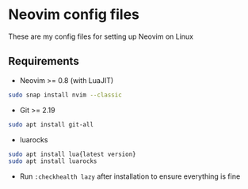 # Neovim config files

These are my config files for setting up Neovim on Linux

## Requirements

- Neovim >= 0.8 (with LuaJIT)
```bash
sudo snap install nvim --classic
```

- Git >= 2.19
```bash
sudo apt install git-all
```

- luarocks
```bash
sudo apt install lua{latest version}
sudo apt install luarocks
```

- Run `:checkhealth lazy` after installation to ensure everything is fine

